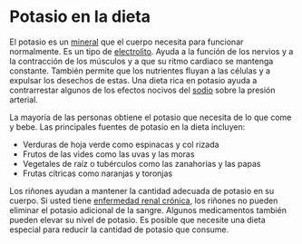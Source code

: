 Potasio en la dieta
===================


El potasio es un [mineral](https://medlineplus.gov/spanish/minerals.html) que el cuerpo necesita para funcionar normalmente. Es un tipo de [electrolito](https://medlineplus.gov/spanish/fluidandelectrolytebalance.html). Ayuda a la función de los nervios y a la contracción de los músculos y a que su ritmo cardiaco se mantenga constante. También permite que los nutrientes fluyan a las células y a expulsar los desechos de estas. Una dieta rica en potasio ayuda a contrarrestar algunos de los efectos nocivos del [sodio](https://medlineplus.gov/spanish/sodium.html) sobre la presión arterial.


La mayoría de las personas obtiene el potasio que necesita de lo que come y bebe. Las principales fuentes de potasio en la dieta incluyen:


* Verduras de hoja verde como espinacas y col rizada
* Frutos de las vides como las uvas y las moras
* Vegetales de raíz o tubérculos como las zanahorias y las papas
* Frutas cítricas como naranjas y toronjas


Los riñones ayudan a mantener la cantidad adecuada de potasio en su cuerpo. Si usted tiene [enfermedad renal crónica](https://medlineplus.gov/spanish/chronickidneydisease.html), los riñones no pueden eliminar el potasio adicional de la sangre. Algunos medicamentos también pueden elevar su nivel de potasio. Es posible que necesite una dieta especial para reducir la cantidad de potasio que consume.

